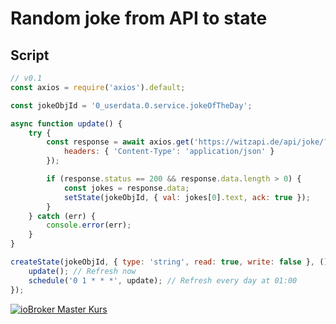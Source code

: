 # Random joke from API to state

## Script

```javascript
// v0.1
const axios = require('axios').default;

const jokeObjId = '0_userdata.0.service.jokeOfTheDay';

async function update() {
    try {
        const response = await axios.get('https://witzapi.de/api/joke/?limit=1&language=de', {
            headers: { 'Content-Type': 'application/json' }
        });

        if (response.status == 200 && response.data.length > 0) {
            const jokes = response.data;
            setState(jokeObjId, { val: jokes[0].text, ack: true });
        }
    } catch (err) {
        console.error(err);
    }
}

createState(jokeObjId, { type: 'string', read: true, write: false }, () => {
    update(); // Refresh now
    schedule('0 1 * * *', update); // Refresh every day at 01:00
});
```

[![ioBroker Master Kurs](https://haus-automatisierung.com/images/ads/ioBroker-Kurs.png)](https://haus-automatisierung.com/iobroker-kurs/?refid=iobroker-scripts)
